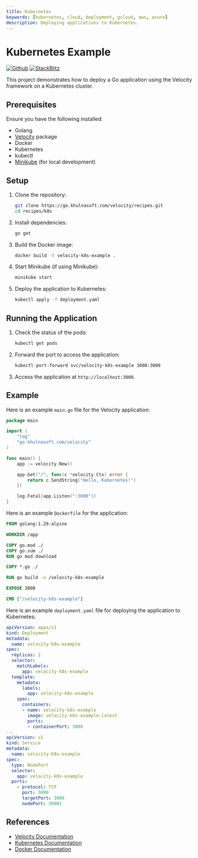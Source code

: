 ```yaml
---
title: Kubernetes
keywords: [kubernetes, cloud, deployment, gcloud, aws, azure]
description: Deploying applications to Kubernetes.
---
```


# Kubernetes Example

[![Github](https://img.shields.io/static/v1?label=&message=Github&color=2ea44f&style=for-the-badge&logo=github)](https://go.khulnasoft.com/velocity/recipes/tree/master/k8s) [![StackBlitz](https://img.shields.io/static/v1?label=&message=StackBlitz&color=2ea44f&style=for-the-badge&logo=StackBlitz)](https://stackblitz.com/github/khulnasoft/recipes/tree/master/k8s)

This project demonstrates how to deploy a Go application using the Velocity framework on a Kubernetes cluster.

## Prerequisites

Ensure you have the following installed:

- Golang
- [Velocity](https://github.com/khulnasoft/velocity) package
- Docker
- Kubernetes
- kubectl
- [Minikube](https://minikube.sigs.k8s.io/docs/start/) (for local development)

## Setup

1. Clone the repository:
    ```sh
    git clone https://go.khulnasoft.com/velocity/recipes.git
    cd recipes/k8s
    ```

2. Install dependencies:
    ```sh
    go get
    ```

3. Build the Docker image:
    ```sh
    docker build -t velocity-k8s-example .
    ```

4. Start Minikube (if using Minikube):
    ```sh
    minikube start
    ```

5. Deploy the application to Kubernetes:
    ```sh
    kubectl apply -f deployment.yaml
    ```

## Running the Application

1. Check the status of the pods:
    ```sh
    kubectl get pods
    ```

2. Forward the port to access the application:
    ```sh
    kubectl port-forward svc/velocity-k8s-example 3000:3000
    ```

3. Access the application at `http://localhost:3000`.

## Example

Here is an example `main.go` file for the Velocity application:

```go
package main

import (
    "log"
    "go.khulnasoft.com/velocity"
)

func main() {
    app := velocity.New()

    app.Get("/", func(c *velocity.Ctx) error {
        return c.SendString("Hello, Kubernetes!")
    })

    log.Fatal(app.Listen(":3000"))
}
```

Here is an example `Dockerfile` for the application:

```Dockerfile
FROM golang:1.20-alpine

WORKDIR /app

COPY go.mod ./
COPY go.sum ./
RUN go mod download

COPY *.go ./

RUN go build -o /velocity-k8s-example

EXPOSE 3000

CMD ["/velocity-k8s-example"]
```

Here is an example `deployment.yaml` file for deploying the application to Kubernetes:

```yaml
apiVersion: apps/v1
kind: Deployment
metadata:
  name: velocity-k8s-example
spec:
  replicas: 2
  selector:
    matchLabels:
      app: velocity-k8s-example
  template:
    metadata:
      labels:
        app: velocity-k8s-example
    spec:
      containers:
      - name: velocity-k8s-example
        image: velocity-k8s-example:latest
        ports:
        - containerPort: 3000
---
apiVersion: v1
kind: Service
metadata:
  name: velocity-k8s-example
spec:
  type: NodePort
  selector:
    app: velocity-k8s-example
  ports:
    - protocol: TCP
      port: 3000
      targetPort: 3000
      nodePort: 30001
```

## References

- [Velocity Documentation](https://docs.khulnasoft.io)
- [Kubernetes Documentation](https://kubernetes.io/docs/)
- [Docker Documentation](https://docs.docker.com/)
